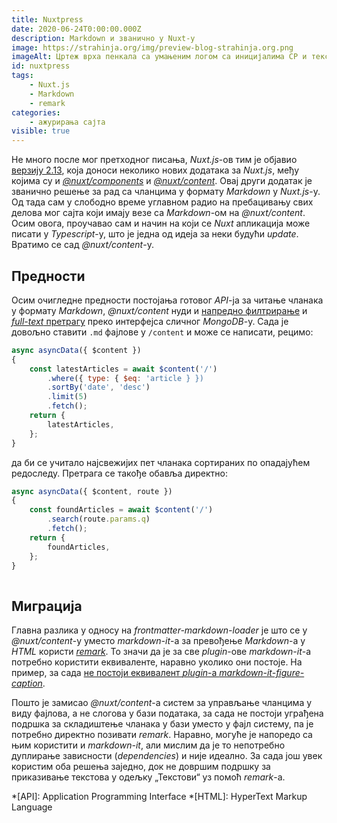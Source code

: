 ```yaml
---
title: Nuxtpress
date: 2020-06-24T0:00:00.000Z
description: Markdown и званично у Nuxt-у
image: https://strahinja.org/img/preview-blog-strahinja.org.png
imageAlt: Цртеж врха пенкала са умањеним логом са иницијалима СР и текстом //strahinja.org
id: nuxtpress
tags:
    - Nuxt.js
    - Markdown
    - remark
categories:
    - ажурирања сајта
visible: true
---
```


Не много после мог претходног писања, _Nuxt.js_-ов тим је објавио [верзију
2.13][1], која доноси неколико нових додатака за _Nuxt.js_, међу којима су и
[_@nuxt/components_][2] и [_@nuxt/content_][3]. Овај други додатак је званично
решење за рад са чланцима у формату _Markdown_ у _Nuxt.js_-у. Од тада сам у
слободно време углавном радио на пребацивању свих делова мог сајта који имају
везе са _Markdown_-ом на _@nuxt/content_. Осим овога, проучавао сам и начин на
који се _Nuxt_ апликација може писати у _Typescript_-у, што је једна од идеја за
неки будући _update_.  Вратимо се сад _@nuxt/content_-у.

## Предности

Осим очигледне предности постојања готовог _API_-ја за читање чланака у формату
_Markdown_, _@nuxt/content_ нуди и [напредно филтрирање][4] и [_full-text_
претрагу][5] преко интерфејса сличног _MongoDB_-у. Сада је довољно ставити `.md`
фајлове у `/content` и може се написати, рецимо:

```javascript
async asyncData({ $content })
{
    const latestArticles = await $content('/')
        .where({ type: { $eq: 'article } })
        .sortBy('date', 'desc')
        .limit(5)
        .fetch();
    return {
        latestArticles,
    };
}
```
да би се учитало најсвежијих пет чланака сортираних по опадајућем редоследу.
Претрага се такође обавља директно:
```javascript
async asyncData({ $content, route })
{
    const foundArticles = await $content('/')
        .search(route.params.q)
        .fetch();
    return {
        foundArticles,
    };
}
    
```

## Миграција

Главна разлика у односу на _frontmatter-markdown-loader_ је што се у
_@nuxt/content_-у уместо _markdown-it_-а за превођење _Markdown_-а у _HTML_
користи [_remark_][6]. То значи да је за све _plugin_-ове _markdown-it_-а потребно
користити еквиваленте, наравно уколико они постоје. На пример, за сада [не
постоји еквивалент _plugin_-а _markdown-it-figure-caption_][7].

Пошто је замисао _@nuxt/content_-а систем за управљање чланцима у виду фајлова,
а не слогова у бази података, за сада не постоји уграђена подршка за складиштење
чланака у бази уместо у фајл систему, па је потребно директно позивати _remark_.
Наравно, могуће је напоредо са њим користити и _markdown-it_, али мислим да је
то непотребно дуплирање зависности (_dependencies_) и није идеално. За сада још
увек користим оба решења заједно, док не довршим подршку за приказивање текстова
у одељку „Текстови“ уз помоћ _remark_-а.

*[API]: Application Programming Interface
*[HTML]: HyperText Markup Language

[1]: https://nuxtjs.org/guide/release-notes/#v2.13.0
[2]: https://github.com/nuxt/components
[3]: https://content.nuxtjs.org
[4]: https://content.nuxtjs.org/fetching#wherequery
[5]: https://content.nuxtjs.org/fetching#searchfield-value
[6]: https://github.com/remarkjs/remark
[7]: https://github.com/remarkjs/ideas/issues/16

